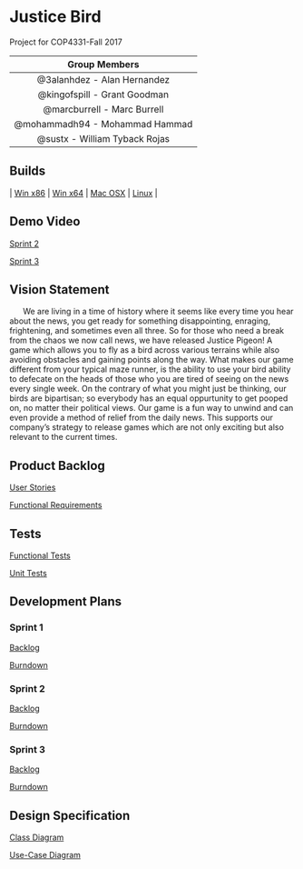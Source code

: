 # Justice Bird

  Project for COP4331-Fall 2017
  
  | Group Members |
  |:-------------:|
  | @3alanhdez - Alan Hernandez |
  | @kingofspill - Grant Goodman |
  | @marcburrell - Marc Burrell |
  | @mohammadh94 - Mohammad Hammad |
  | @sustx - William Tyback Rojas |
  
## Builds
| [Win x86](https://drive.google.com/file/d/0B60qBh8GLDzsZDR5b1NaQTBQam8/view?usp=sharing) | [Win x64](https://drive.google.com/file/d/0B60qBh8GLDzsclpPQ2NzOUN5Tzg/view?usp=sharing) | [Mac OSX](https://drive.google.com/file/d/0B60qBh8GLDzsN0dkaHpJNmNyNnc/view?usp=sharing) | [Linux](https://drive.google.com/file/d/0B60qBh8GLDzsYUZXLTl1RHJqR3c/view?usp=sharing) |
  
  
## Demo Video
  [Sprint 2](https://youtube.com/watch?v=gQmSUSPGisU/)
    
  [Sprint 3](https://youtu.be/GVTLpk_tQ0M/)

## Vision Statement

&nbsp;&nbsp;&nbsp;&nbsp;&nbsp;&nbsp;We are living in a time of history where it seems like every time you hear about the news, you get ready for something disappointing, enraging, frightening, and sometimes even all three. So for those who need a break from the chaos we now call news, we have released Justice Pigeon! A game which allows you to fly as a bird across various terrains while also avoiding obstacles and gaining points along the way. What makes our game different from your typical maze runner, is the ability to use your bird ability to defecate on the heads of those who you are tired of seeing on the news every single week. On the contrary of what you might just be thinking, our birds are bipartisan; so everybody has an equal oppurtunity to get pooped on, no matter their political views. Our game is a fun way to unwind and can even provide a method of relief from the daily news. This supports our company’s strategy to release games which are not only exciting but also relevant to the current times.  

## Product Backlog

   [User Stories](https://github.com/KingOfSpill/justice-bird/blob/master/Documentation/User_Stories.md)
  
   [Functional Requirements](https://github.com/KingOfSpill/justice-bird/blob/master/Documentation/Functional_Requirements.md)


## Tests
 
   [Functional Tests](https://github.com/KingOfSpill/justice-bird/blob/master/Documentation/Functional_Tests.md)

   [Unit Tests](https://github.com/KingOfSpill/justice-bird/blob/master/Documentation/Unit_Tests.md)

## Development Plans

  ### Sprint 1
  
   [Backlog](https://github.com/KingOfSpill/justice-bird/blob/master/Documentation/Sprint_1_backlog.md)
  
   [Burndown](https://github.com/KingOfSpill/justice-bird/blob/master/Documentation/burndown1.PNG)
  
  ### Sprint 2 
     
   [Backlog](https://github.com/KingOfSpill/justice-bird/blob/master/Documentation/sprint2_backlog.md)
      
   [Burndown](https://github.com/KingOfSpill/justice-bird/blob/master/Documentation/sprintBurndown.PNG)

  ### Sprint 3
  
   [Backlog](https://github.com/KingOfSpill/justice-bird/blob/master/Documentation/sprint3_backlog.md)
   
   [Burndown](https://github.com/KingOfSpill/justice-bird/blob/master/Documentation/burndown3.PNG)
  
  

## Design Specification

[Class Diagram](https://raw.githubusercontent.com/KingOfSpill/justice-bird/master/Documentation/DesignDoc.png)

[Use-Case Diagram](https://raw.githubusercontent.com/KingOfSpill/justice-bird/master/Documentation/UseCaseDiagram.png)
